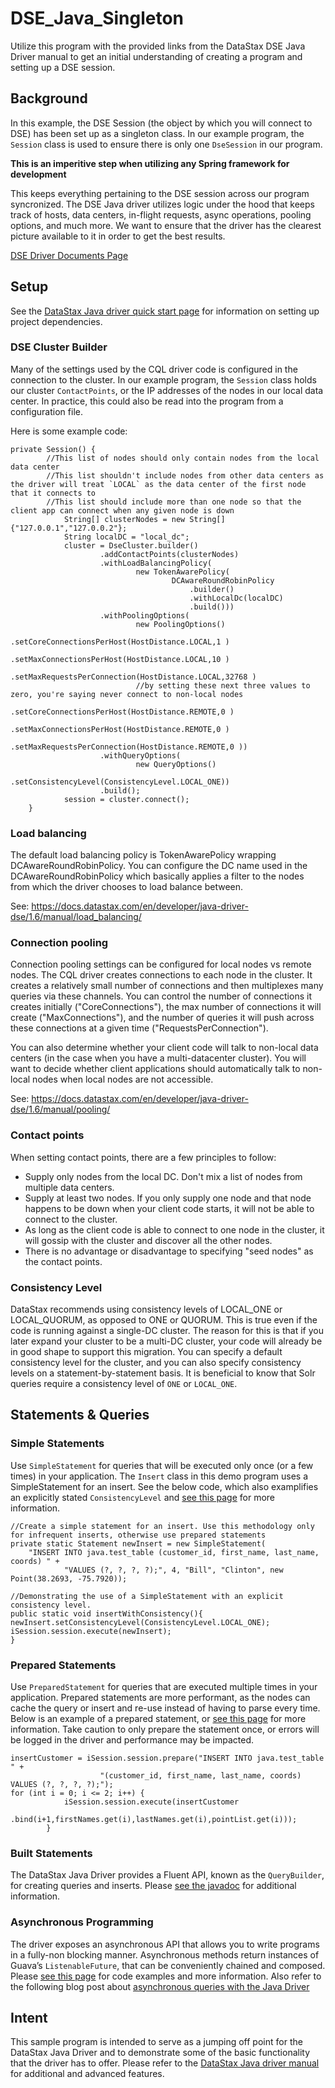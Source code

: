# DSE_Java_Singleton
Utilize this program with the provided links from the DataStax DSE Java Driver manual to get an initial understanding of creating a program and setting up a DSE session.

## Background
In this example, the DSE Session (the object by which you will connect to DSE) has been set up as a singleton class. In our example program, the `Session` class is used to ensure there is only one `DseSession` in our program. 

**This is an imperitive step when utilizing any Spring framework for development**

This keeps everything pertaining to the DSE session across our program syncronized. The DSE Java driver utilizes logic under the hood that keeps track of hosts, data centers, in-flight requests, async operations, pooling options, and much more. We want to ensure that the driver has the clearest picture available to it in order to get the best results.

[DSE Driver Documents Page](https://docs.datastax.com/en/developer/java-driver-dse/1.6/)

## Setup
See the [DataStax Java driver quick start page](https://docs.datastax.com/en/developer/java-driver-dse/1.6/manual/) for information on setting up project dependencies.

### DSE Cluster Builder
Many of the settings used by the CQL driver code is configured in the connection to the cluster. In our example program, the `Session` class holds our cluster `ContactPoints`, or the IP addresses of the nodes in our local data center. In practice, this could also be read into the program from a configuration file. 

Here is some example code:
```
private Session() {
        //This list of nodes should only contain nodes from the local data center
        //This list shouldn't include nodes from other data centers as the driver will treat `LOCAL` as the data center of the first node that it connects to
        //This list should include more than one node so that the client app can connect when any given node is down
            String[] clusterNodes = new String[]{"127.0.0.1","127.0.0.2"};
            String localDC = "local_dc";
            cluster = DseCluster.builder()
                    .addContactPoints(clusterNodes)
                    .withLoadBalancingPolicy(
                            new TokenAwarePolicy(
                                    DCAwareRoundRobinPolicy
                                        .builder()
                                        .withLocalDc(localDC)
                                        .build()))
                    .withPoolingOptions(
                            new PoolingOptions()
                            .setCoreConnectionsPerHost(HostDistance.LOCAL,1 )
                            .setMaxConnectionsPerHost(HostDistance.LOCAL,10 )
                            .setMaxRequestsPerConnection(HostDistance.LOCAL,32768 )
                            //by setting these next three values to zero, you're saying never connect to non-local nodes
                            .setCoreConnectionsPerHost(HostDistance.REMOTE,0 )
                            .setMaxConnectionsPerHost(HostDistance.REMOTE,0 )
                            .setMaxRequestsPerConnection(HostDistance.REMOTE,0 ))
                    .withQueryOptions(
                            new QueryOptions()
                            .setConsistencyLevel(ConsistencyLevel.LOCAL_ONE))
                    .build();
            session = cluster.connect();
    }
```

### Load balancing
The default load balancing policy is TokenAwarePolicy wrapping DCAwareRoundRobinPolicy.  You can configure the DC name used in the DCAwareRoundRobinPolicy which basically applies a filter to the nodes from which the driver chooses to load balance between.

See: https://docs.datastax.com/en/developer/java-driver-dse/1.6/manual/load_balancing/

### Connection pooling
Connection pooling settings can be configured for local nodes vs remote nodes.  The CQL driver creates connections to each node in the cluster.  It creates a relatively small number of connections and then multiplexes many queries via these channels.  You can control the number of connections it creates initially ("CoreConnections"), the max number of connections it will create ("MaxConnections"), and the number of queries it will push across these connections at a given time ("RequestsPerConnection").

You can also determine whether your client code will talk to non-local data centers (in the case when you have a multi-datacenter cluster).  You will want to decide whether client applications should automatically talk to non-local nodes when local nodes are not accessible.

See: https://docs.datastax.com/en/developer/java-driver-dse/1.6/manual/pooling/

### Contact points
When setting contact points, there are a few principles to follow:
* Supply only nodes from the local DC.  Don't mix a list of nodes from multiple data centers.
* Supply at least two nodes.  If you only supply one node and that node happens to be down when your client code starts, it will not be able to connect to the cluster.
* As long as the client code is able to connect to one node in the cluster, it will gossip with the cluster and discover all the other nodes.
* There is no advantage or disadvantage to specifying "seed nodes" as the contact points.

### Consistency Level
DataStax recommends using consistency levels of LOCAL_ONE or LOCAL_QUORUM, as opposed to ONE or QUORUM.  This is true even if the code is running against a single-DC cluster.  The reason for this is that if you later expand your cluster to be a multi-DC cluster, your code will already be in good shape to support this migration.
You can specify a default consistency level for the cluster, and you can also specify consistency levels on a statement-by-statement basis.
It is beneficial to know that Solr queries require a consistency level of `ONE` or `LOCAL_ONE`.

## Statements & Queries
### Simple Statements
Use `SimpleStatement` for queries that will be executed only once (or a few times) in your application. The `Insert` class in this demo program uses a SimpleStatement for an insert. See the below code, which also examplifies an explicitly stated `ConsistencyLevel` and [see this page](https://docs.datastax.com/en/developer/java-driver-dse/1.6/manual/statements/simple/) for more information.
```
//Create a simple statement for an insert. Use this methodology only for infrequent inserts, otherwise use prepared statements
private static Statement newInsert = new SimpleStatement(
    "INSERT INTO java.test_table (customer_id, first_name, last_name, coords) " +
            "VALUES (?, ?, ?, ?);", 4, "Bill", "Clinton", new Point(38.2693, -75.7920));
            
//Demonstrating the use of a SimpleStatement with an explicit consistency level.
public static void insertWithConsistency(){
newInsert.setConsistencyLevel(ConsistencyLevel.LOCAL_ONE);
iSession.session.execute(newInsert);
}
```   

### Prepared Statements
Use `PreparedStatement` for queries that are executed multiple times in your application. Prepared statements are more performant, as the nodes can cache the query or insert and re-use instead of having to parse every time. Below is an example of a prepared statement, or [see this page](https://docs.datastax.com/en/developer/java-driver-dse/1.6/manual/statements/prepared/) for more information. Take caution to only prepare the statement once, or errors will be logged in the driver and performance may be impacted.
```
insertCustomer = iSession.session.prepare("INSERT INTO java.test_table " +
                    "(customer_id, first_name, last_name, coords) VALUES (?, ?, ?, ?);");
for (int i = 0; i <= 2; i++) {
            iSession.session.execute(insertCustomer
                            .bind(i+1,firstNames.get(i),lastNames.get(i),pointList.get(i)));
        }
```

### Built Statements
The DataStax Java Driver provides a Fluent API, known as the `QueryBuilder`, for creating queries and inserts. Please [see the javadoc](https://docs.datastax.com/en/drivers/java-dse/1.6/com/datastax/driver/core/querybuilder/QueryBuilder.html) for additional information.

### Asynchronous Programming
The driver exposes an asynchronous API that allows you to write programs in a fully-non blocking manner. Asynchronous methods return instances of Guava’s `ListenableFuture`, that can be conveniently chained and composed. Please [see this page](https://docs.datastax.com/en/developer/java-driver-dse/1.6/manual/async/) for code examples and more information. Also refer to the following blog post about [asynchronous queries with the Java Driver](https://www.datastax.com/dev/blog/java-driver-async-queries)

## Intent
This sample program is intended to serve as a jumping off point for the DataStax Java Driver and to demonstrate some of the basic functionality that the driver has to offer. Please refer to the [DataStax Java driver manual](https://docs.datastax.com/en/developer/java-driver-dse/1.6/manual/) for additional and advanced features. 
